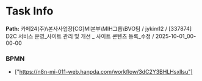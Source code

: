 # Task Info

**Path:** 카페24(주)\본사사업장\[CG]MI본부\MIH그룹\BVO팀 / jykim12 / [337874] D2C 서비스 운영_사이트 관리 및 개선 _ 사이트 콘텐츠 등록_수정 / 2025-10-01_00-00-00

### BPMN
- ["https://n8n-mi-011-web.hanpda.com/workflow/3dC2Y3BHLHsxllsu"]

